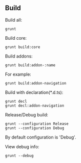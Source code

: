## Build

Build all:

```
grunt
```

Build core:

```
grunt build:core
```

Build addons:

```
grunt build:addon-:name
```

For example:

```
grunt build:addon-navigation
```

Build with declaration(*.d.ts):

```
grunt decl
grunt decl:addon-navigation
``` 

Release/Debug build:

```
grunt --configuration Release
grunt --configuration Debug
```

By default configuration is 'Debug'.

View debug info:

```
grunt --debug
```